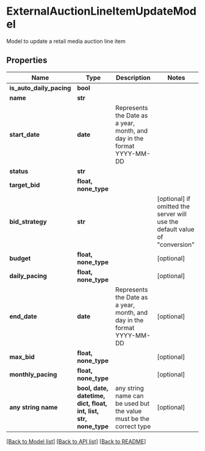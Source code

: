 # ExternalAuctionLineItemUpdateModel

Model to update a retail media auction line item

## Properties
Name | Type | Description | Notes
------------ | ------------- | ------------- | -------------
**is_auto_daily_pacing** | **bool** |  | 
**name** | **str** |  | 
**start_date** | **date** | Represents the Date as a year, month, and day in the format YYYY-MM-DD | 
**status** | **str** |  | 
**target_bid** | **float, none_type** |  | 
**bid_strategy** | **str** |  | [optional]  if omitted the server will use the default value of "conversion"
**budget** | **float, none_type** |  | [optional] 
**daily_pacing** | **float, none_type** |  | [optional] 
**end_date** | **date** | Represents the Date as a year, month, and day in the format YYYY-MM-DD | [optional] 
**max_bid** | **float, none_type** |  | [optional] 
**monthly_pacing** | **float, none_type** |  | [optional] 
**any string name** | **bool, date, datetime, dict, float, int, list, str, none_type** | any string name can be used but the value must be the correct type | [optional]

[[Back to Model list]](../README.md#documentation-for-models) [[Back to API list]](../README.md#documentation-for-api-endpoints) [[Back to README]](../README.md)


